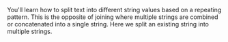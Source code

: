 You'll learn how to split text into different string values based on a repeating pattern. This is the opposite of joining where multiple strings are combined or concatenated into a single string. Here we split an existing string into multiple strings.